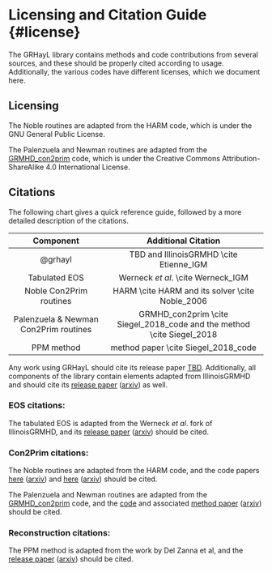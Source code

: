 # Licensing and Citation Guide {#license}

The GRHayL library contains methods and code contributions from several
sources, and these should be properly cited according to usage.
Additionally, the various codes have different licenses, which we document here.

## Licensing

The Noble routines are adapted from the HARM code, which is under the
GNU General Public License.

The Palenzuela and Newman routines are adapted from the [GRMHD_con2prim](https://bitbucket.org/dsiegel/grmhd_con2prim/src/master/) code, which is under the Creative
Commons Attribution-ShareAlike 4.0 International License.


## Citations

The following chart gives a quick reference guide, followed by a more detailed
description of the citations.

 | Component                             | Additional Citation                                                    |
 |:-------------------------------------:|:----------------------------------------------------------------------:|
 | @grhayl                               | TBD and IllinoisGRMHD \cite Etienne_IGM                                |
 | Tabulated EOS                         | Werneck _et al_. \cite Werneck_IGM                                     |
 | Noble Con2Prim routines               | HARM \cite HARM and its solver \cite Noble_2006                        |
 | Palenzuela & Newman Con2Prim routines | GRMHD_con2prim \cite Siegel_2018_code and the method \cite Siegel_2018 |
 | PPM method                            | method paper \cite Siegel_2018_code                                    |

Any work using GRHayL should cite its release paper [TBD](). Additionally,
all components of the library contain elements adapted from IllinoisGRMHD
and should cite its [release paper](https://iopscience.iop.org/article/10.1088/0264-9381/32/17/175009)
([arxiv](https://arxiv.org/abs/1501.07276)) as well.

### EOS citations:
The tabulated EOS is adapted from the Werneck _et al_. fork of IllinoisGRMHD,
and its [release paper](https://journals.aps.org/prd/abstract/10.1103/PhysRevD.107.044037)
([arxiv](https://arxiv.org/abs/2208.14487)) should be cited.

### Con2Prim citations:
The Noble routines are adapted from the HARM code, and the code papers
[here](https://iopscience.iop.org/article/10.1086/374594)
([arxiv](https://arxiv.org/abs/astro-ph/0301509)) and
[here](https://iopscience.iop.org/article/10.1086/500349)
([arxiv](https://arxiv.org/abs/astro-ph/0512420)) should be cited.

The Palenzuela and Newman routines are adapted from the
[GRMHD_con2prim](https://bitbucket.org/dsiegel/grmhd_con2prim/src/master/) code, and
the [code](https://zenodo.org/records/1213306) and associated
[method paper](https://iopscience.iop.org/article/10.3847/1538-4357/aabcc5)
([arxiv](https://arxiv.org/abs/1712.07538)) should be cited.

### Reconstruction citations:
The PPM method is adapted from the work by Del Zanna et al, and the
[release paper](https://www.aanda.org/articles/aa/abs/2003/11/aa3107/aa3107.html)
([arxiv](https://arxiv.org/abs/astro-ph/0210618)) should be cited.
